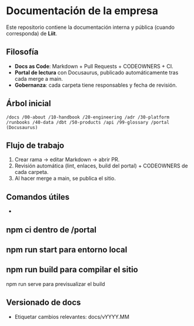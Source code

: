 ﻿# Documentación de la empresa

Este repositorio contiene la documentación interna y pública (cuando corresponda) de **Liit**.

## Filosofí­a
- **Docs as Code**: Markdown + Pull Requests + CODEOWNERS + CI.
- **Portal de lectura** con Docusaurus, publicado automáticamente tras cada merge a main.
- **Gobernanza**: cada carpeta tiene responsables y fecha de revisión.

## Árbol inicial
`
/docs
  /00-about
  /10-handbook
  /20-engineering
    /adr
  /30-platform
    /runbooks
  /40-data
    /dbt
  /50-products
    /api
  /99-glossary
/portal  (Docusaurus)
`

## Flujo de trabajo
1. Crear rama -> editar Markdown -> abrir PR.
2. Revisión automática (lint, enlaces, build del portal) + CODEOWNERS de cada carpeta.
3. Al hacer merge a main, se publica el sitio.

## Comandos útiles
- 
npm ci dentro de /portal
- 
npm run start para entorno local
- 
npm run build para compilar el sitio
- 
npm run serve para previsualizar el build

## Versionado de docs
- Etiquetar cambios relevantes: docs/vYYYY.MM

